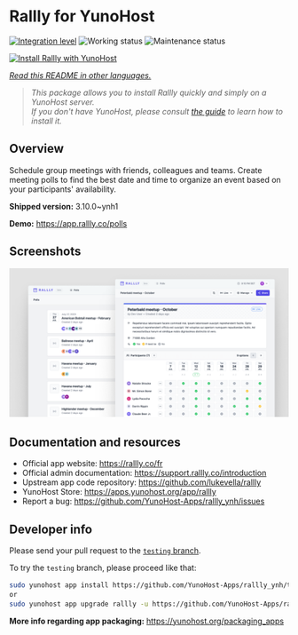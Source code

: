 <!--
N.B.: This README was automatically generated by <https://github.com/YunoHost/apps/tree/master/tools/readme_generator>
It shall NOT be edited by hand.
-->

# Rallly for YunoHost

[![Integration level](https://dash.yunohost.org/integration/rallly.svg)](https://ci-apps.yunohost.org/ci/apps/rallly/) ![Working status](https://ci-apps.yunohost.org/ci/badges/rallly.status.svg) ![Maintenance status](https://ci-apps.yunohost.org/ci/badges/rallly.maintain.svg)

[![Install Rallly with YunoHost](https://install-app.yunohost.org/install-with-yunohost.svg)](https://install-app.yunohost.org/?app=rallly)

*[Read this README in other languages.](./ALL_README.md)*

> *This package allows you to install Rallly quickly and simply on a YunoHost server.*  
> *If you don't have YunoHost, please consult [the guide](https://yunohost.org/install) to learn how to install it.*

## Overview

Schedule group meetings with friends, colleagues and teams. Create meeting polls to find the best date and time to organize an event based on your participants' availability.

**Shipped version:** 3.10.0~ynh1

**Demo:** <https://app.rallly.co/polls>

## Screenshots

![Screenshot of Rallly](./doc/screenshots/screenshot.png)

## Documentation and resources

- Official app website: <https://rallly.co/fr>
- Official admin documentation: <https://support.rallly.co/introduction>
- Upstream app code repository: <https://github.com/lukevella/rallly>
- YunoHost Store: <https://apps.yunohost.org/app/rallly>
- Report a bug: <https://github.com/YunoHost-Apps/rallly_ynh/issues>

## Developer info

Please send your pull request to the [`testing` branch](https://github.com/YunoHost-Apps/rallly_ynh/tree/testing).

To try the `testing` branch, please proceed like that:

```bash
sudo yunohost app install https://github.com/YunoHost-Apps/rallly_ynh/tree/testing --debug
or
sudo yunohost app upgrade rallly -u https://github.com/YunoHost-Apps/rallly_ynh/tree/testing --debug
```

**More info regarding app packaging:** <https://yunohost.org/packaging_apps>
